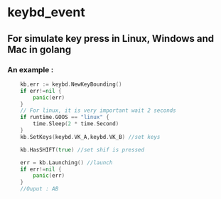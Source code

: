 # keybd_event


## For simulate key press in Linux, Windows and Mac in golang

### An example :
```go
    kb,err := keybd.NewKeyBounding()
    if err!=nil {
        panic(err)
    }
    // For linux, it is very important wait 2 seconds
    if runtime.GOOS == "linux" {
        time.Sleep(2 * time.Second)
    }
    kb.SetKeys(keybd.VK_A,keybd.VK_B) //set keys

    kb.HasSHIFT(true) //set shif is pressed

    err = kb.Launching() //launch
    if err!=nil {
        panic(err)
    }
    //Ouput : AB
```
